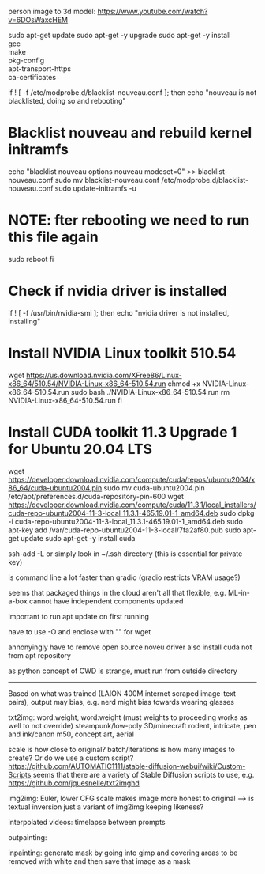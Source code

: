 <!-- SPDX-License-Identifier: zlib-acknowledgement -->
person image to 3d model: https://www.youtube.com/watch?v=6DOsWaxcHEM 

sudo apt-get update
sudo apt-get -y upgrade
sudo apt-get -y install \
  gcc \
  make \
  pkg-config \
  apt-transport-https \
  ca-certificates

if ! [ -f /etc/modprobe.d/blacklist-nouveau.conf ]; then
  echo "nouveau is not blacklisted, doing so and rebooting"

  # Blacklist nouveau and rebuild kernel initramfs
  echo "blacklist nouveau
options nouveau modeset=0" >> blacklist-nouveau.conf
  sudo mv blacklist-nouveau.conf /etc/modprobe.d/blacklist-nouveau.conf
  sudo update-initramfs -u
  # NOTE: fter rebooting we need to run this file again
  sudo reboot
fi

# Check if nvidia driver is installed
if ! [ -f /usr/bin/nvidia-smi ]; then
  echo "nvidia driver is not installed, installing"
  # Install NVIDIA Linux toolkit 510.54
  wget https://us.download.nvidia.com/XFree86/Linux-x86_64/510.54/NVIDIA-Linux-x86_64-510.54.run
  chmod +x NVIDIA-Linux-x86_64-510.54.run
  sudo bash ./NVIDIA-Linux-x86_64-510.54.run
  rm NVIDIA-Linux-x86_64-510.54.run
fi

# Install CUDA toolkit 11.3 Upgrade 1 for Ubuntu 20.04 LTS
wget https://developer.download.nvidia.com/compute/cuda/repos/ubuntu2004/x86_64/cuda-ubuntu2004.pin
sudo mv cuda-ubuntu2004.pin /etc/apt/preferences.d/cuda-repository-pin-600
wget https://developer.download.nvidia.com/compute/cuda/11.3.1/local_installers/cuda-repo-ubuntu2004-11-3-local_11.3.1-465.19.01-1_amd64.deb
sudo dpkg -i cuda-repo-ubuntu2004-11-3-local_11.3.1-465.19.01-1_amd64.deb
sudo apt-key add /var/cuda-repo-ubuntu2004-11-3-local/7fa2af80.pub
sudo apt-get update
sudo apt-get -y install cuda


ssh-add -L or simply look in ~/.ssh directory (this is essential for private key)

is command line a lot faster than gradio (gradio restricts VRAM usage?)

seems that packaged things in the cloud aren't all that flexible, e.g. ML-in-a-box cannot have independent components updated

important to run apt update on first running

have to use -O and enclose with "" for wget

annonyingly have to remove open source noveu driver
also install cuda not from apt repository

as python concept of CWD is strange, must run from outside directory

--------
Based on what was trained (LAION 400M internet scraped image-text pairs), output may bias, e.g. nerd might bias towards wearing glasses 

txt2img:
word:weight, word:weight (must weights to proceeding works as well to not override)
steampunk/low-poly 3D/minecraft rodent, intricate, pen and ink/canon m50, concept art, aerial

scale is how close to original?
batch/iterations is how many images to create? Or do we use a custom script? https://github.com/AUTOMATIC1111/stable-diffusion-webui/wiki/Custom-Scripts
seems that there are a variety of Stable Diffusion scripts to use, e.g. https://github.com/jquesnelle/txt2imghd 

img2img:
Euler, lower CFG scale makes image more honest to original
--> is textual inversion just a variant of img2img keeping likeness?

interpolated videos:
timelapse between prompts

outpainting:


inpainting:
generate mask by going into gimp and covering areas to be removed with white and then save that image as a mask
